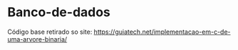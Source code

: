 # Banco-de-dados
Código base retirado so site: https://guiatech.net/implementacao-em-c-de-uma-arvore-binaria/
